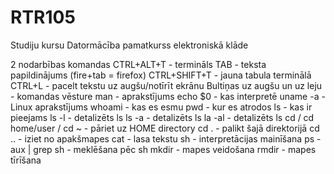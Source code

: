 # RTR105
Studiju kursu Datormācība pamatkurss elektroniskā klāde


2 nodarbības komandas
CTRL+ALT+T - termināls
TAB - teksta papildinājums (fire+tab = firefox)
CTRL+SHIFT+T - jauna tabula terminālā
CTRL+L - pacelt tekstu uz augšu/notīrīt ekrānu
Bultiņas uz augšu un uz leju - komandas vēsture
man - aprakstījums
echo $0 - kas interpretē
uname -a - Linux aprakstījums
whoami - kas es esmu
pwd - kur es atrodos
ls - kas ir pieejams
ls -l - detalizēts ls
ls -a - detalizēts ls
la -al - detalizēts ls
cd / cd home/user / cd ~ - pāriet uz HOME directory
cd . - palikt šajā direktorijā
cd .. - iziet no apakšmapes
cat - lasa tekstu
sh - interpretācijas mainīšana
ps -aux | grep sh - meklēšana pēc sh
mkdir - mapes veidošana
rmdir - mapes tīrīšana

